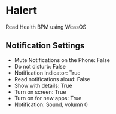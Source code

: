 # Halert
Read Health BPM using WeasOS

## Notification Settings
* Mute Notifications on the Phone: False
* Do not disturb: False
* Notification Indicator: True
* Read notifications aloud: False
* Show with details: True
* Turn on screen: True
* Turn on for new apps: True
* Notification: Sound, volumn 0

